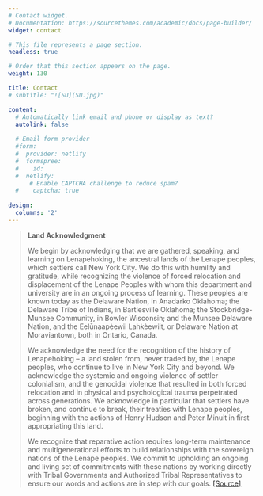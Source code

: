 ```yaml
---
# Contact widget.
# Documentation: https://sourcethemes.com/academic/docs/page-builder/
widget: contact

# This file represents a page section.
headless: true

# Order that this section appears on the page.
weight: 130

title: Contact
# subtitle: "![SU](SU.jpg)"

content:
  # Automatically link email and phone or display as text?
  autolink: false
  
  # Email form provider
  #form:
  #  provider: netlify
  #  formspree:
  #    id:
  #  netlify:
      # Enable CAPTCHA challenge to reduce spam?
  #    captcha: true
  
design:
  columns: '2'
---
```


> **Land Acknowledgment**
> 
> We begin by acknowledging that we are gathered, speaking, and learning on Lenapehoking, the ancestral lands of the Lenape peoples, which settlers call New York City. We do this with humility and gratitude, while recognizing the violence of forced relocation and displacement of the Lenape Peoples with whom this department and university are in an ongoing process of learning. These peoples are known today as the Delaware Nation, in Anadarko Oklahoma; the Delaware Tribe of Indians, in Bartlesville Oklahoma; the Stockbridge-Munsee Community, in Bowler Wisconsin; and the Munsee Delaware Nation, and the Eelūnaapèewii Lahkèewiit, or Delaware Nation at Moraviantown, both in Ontario, Canada.
> 
> We acknowledge the need for the recognition of the history of Lenapehoking – a land stolen from, never traded by, the Lenape peoples, who continue to live in New York City and beyond. We acknowledge the systemic and ongoing violence of settler colonialism, and the genocidal violence that resulted in both forced relocation and in physical and psychological trauma perpetrated across generations. We acknowledge in particular that settlers have broken, and continue to break, their treaties with Lenape peoples, beginning with the actions of Henry Hudson and Peter Minuit in first appropriating this land. 
> 
> We recognize that reparative action requires long-term maintenance and multigenerational efforts to build relationships with the sovereign nations of the Lenape peoples. We commit to upholding an ongoing and living set of commitments with these nations by working directly with Tribal Governments and Authorized Tribal Representatives to ensure our words and actions are in step with our goals. [[Source]][def]

[def]: https://steinhardt.nyu.edu/departments/media-culture-and-communication/land-acknowledgment